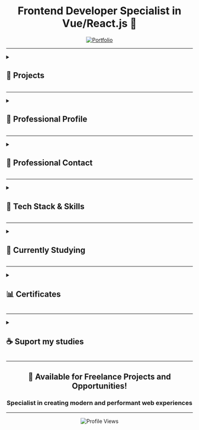 <div align="center">

# Frontend Developer Specialist in Vue/React.js 🚀

</div>

<div align="center">
  <a href="https://persona-nextjs-chronicles-part-2.netlify.app/en" target="_blank">
    <img src="https://img.shields.io/badge/Portfolio-Showcase-2563eb?style=for-the-badge&logo=portfolio&logoColor=white" alt="Portfolio" title="View my professional portfolio - Showcasing projects and skills"/>
  </a>
</div>

---

<details>
<summary><h2>📁 Projects</h2></summary>

<details>
<summary><h3>🗂️ Personal Projects</h3></summary>

<details>
<summary><h3>└─🗺️ Chronicles (TypeScript/JavaScript)</h3></summary>

### 🌿 Breath Natural - NextJS

<div style="display: flex; gap: 10px; margin: 20px 0;">
  <a href="https://breath-natural-nextjs-chronicles.netlify.app" target="_blank">
    <img src="https://img.shields.io/badge/🌐_Live_Website-2563eb?style=for-the-badge" alt="Live Website"/>
  </a>
  <a href="https://github.com/ricardo-camilo-programador-frontend-web/nextjs-chronicles-part-1" target="_blank">
    <img src="https://img.shields.io/badge/📁_View_Repository-2563eb?style=for-the-badge" alt="Repository"/>
  </a>
</div>

<details>
<summary>└─📑 Project Status</summary>
 <img src="https://img.shields.io/badge/Status-Completed-success?style=flat-square"/>

 <img src="https://img.shields.io/badge/Type-Portfolio-007ACC?style=flat-square"/>
</details>

<details>
<summary>└─📑 Project Details</summary>

## 🎯 Project Overview

A modern e-commerce platform for indoor plants, developed as a portfolio piece to demonstrate advanced frontend development capabilities. The project showcases my ability to create elegant, responsive, and user-friendly web applications.

## 🛠️ Technical Implementation
- **Framework:** Next.js
- **Styling:** Tailwind CSS
- **Features:**
  - Dynamic routing and state management
  - Interactive shopping cart functionality
  - Clean and maintainable code architecture
  - Integration with UI components
  - Performance optimization
  - SEO best practices

## ✨ Key Features
- Elegant and modern UI design
- Responsive layout for all devices
- Product catalog with detailed plant information
- Shopping cart functionality
- User testimonials section
- Interactive product navigation
- Smooth animations and transitions
- Multi-language support (PT/EN)

## 🎨 Design & Development
The project features a minimalist and nature-inspired design, focusing on user experience and visual appeal. Each component was carefully crafted to ensure both aesthetics and functionality, demonstrating attention to detail and modern design principles.

## 🔧 Technologies Used
- **Frontend:** Next.js
- **Styling:** Tailwind CSS
- **Language:** TypeScript
- **Analytics:** Google Tag Manager, Google Analytics
- **Deployment:** Netlify

## 🎯 Learning Outcomes
This project served as a practical application of modern frontend development practices, showcasing:
- Component architecture implementation
- State management solutions
- Responsive design techniques
- Performance optimization strategies
- Clean code principles
- Version control with Git

---

*This portfolio project demonstrates my capability to deliver professional-grade frontend solutions, with a focus on user experience, performance, and code quality. It represents my commitment to creating engaging and functional web applications using current industry standards and best practices.*
</details>

<details>
<summary>└─📑 Project Preview</summary>
<img src="./assets/projects/breath-natural.png" alt="Breath Natural NextJS Chronicles Part 1 website preview" width="300"/>
</details>
<details>
<summary>└─📑 Project Technologies</summary>

![NextJS](https://img.shields.io/badge/NextJS-E0234E?style=for-the-badge&logo=nextjs&logoColor=white "Next.js - React framework for production")
![TypeScript](https://img.shields.io/badge/TypeScript-007ACC?style=for-the-badge&logo=typescript&logoColor=white "TypeScript - JavaScript with syntax for types")
![TailwindCSS](https://img.shields.io/badge/tailwindcss-%2338B2AC.svg?style=for-the-badge&logo=tailwind-css&logoColor=white "Tailwind CSS - A utility-first CSS framework")
![Axios](https://img.shields.io/badge/Axios-5A29E4?style=for-the-badge&logo=axios&logoColor=white "Axios - Promise based HTTP client")
![pnpm](https://img.shields.io/badge/pnpm-%234a4a4a.svg?style=for-the-badge&logo=pnpm&logoColor=f69220 "pnpm - Fast, disk space efficient package manager")
![Figma](https://img.shields.io/badge/Figma-F24E1E?style=for-the-badge&logo=figma&logoColor=white "Figma - Collaborative interface design tool")
![Microsoft Clarity](https://img.shields.io/badge/Microsoft_Clarity-%23000000.svg?style=for-the-badge&logo=microsoft-clarity&logoColor=white "Microsoft Clarity - Free website analytics tool")
![GTM](https://img.shields.io/badge/Google_Tag_Manager-%23000000.svg?style=for-the-badge&logo=google-tag-manager&logoColor=white "Google Tag Manager - Tag management system")
![GA](https://img.shields.io/badge/Google_Analytics-%23000000.svg?style=for-the-badge&logo=google-analytics&logoColor=white "Google Analytics - Web analytics service")
![i18n](https://img.shields.io/badge/i18n-Internationalization-FF69B4?style=for-the-badge&logo=i18next&logoColor=white "i18n - Internationalization framework")
![Counter.dev](https://img.shields.io/badge/Counter.dev-%23000000.svg?style=for-the-badge&logo=counter.dev&logoColor=white "Counter.dev - Privacy-friendly analytics")

</details>

---

### 🍽️ Food Hut - Angular

<div style="display: flex; gap: 10px; margin: 20px 0;">
  <a href="https://food-hut-angular-chronicles-1.netlify.app/" target="_blank">
    <img src="https://img.shields.io/badge/🌐_Live_Website-2563eb?style=for-the-badge" alt="Live Website"/>
  </a>
  <a href="https://github.com/ricardo-camilo-programador-frontend-web/angular-chronicles-part-1" target="_blank">
    <img src="https://img.shields.io/badge/📁_View_Repository-2563eb?style=for-the-badge" alt="Repository"/>
  </a>
</div>

<details>
<summary>└─📑 Project Status</summary>
 <img src="https://img.shields.io/badge/Status-Completed-success?style=flat-square"/>

 <img src="https://img.shields.io/badge/Type-Portfolio-007ACC?style=flat-square"/>
</details>

<details>
<summary>└─📑 Project Details</summary>

# 🍽️ Food Hut - Angular Chronicles

## 🎯 Project Overview
A modern restaurant landing page developed to demonstrate proficiency in Angular and modern web development practices. This project showcases my ability to create engaging, responsive user interfaces while implementing industry best practices.

## 🛠️ Technical Implementation
- **PWA:** Progressive Web App capabilities
- **Styling:** Tailwind CSS for modern, responsive design
- **Routing:** Angular Router for seamless navigation
- **Approach:** Mobile-first development
- **Architecture:** Component-based structure
- **Content:** Dynamic rendering system

## 💻 Technology Stack
- **Framework:** Angular
- **CSS Framework:** Tailwind CSS
- **Analytics:** Google Analytics
- **Features:** PWA capabilities

## 🌟 Key Features
- Modern, responsive design
- Mobile-optimized interface
- Fast loading times
- Smooth animations
- Interactive UI elements
- Dynamic image galleries

## 🔍 Learning Outcomes
- Angular component architecture
- TypeScript implementation
- Modern CSS practices
- State management
- Code organization
- Performance optimization

## 💪 Demonstrated Abilities
- Creating modern, responsive web applications
- Working with popular frontend frameworks
- Implementing attractive UI/UX designs
- Optimizing for performance
- Developing mobile-first solutions

## 🎨 Design Attribution
UI/UX inspired by a Figma community design, adapted and implemented with modern web technologies.

---

*This portfolio project showcases my frontend development skills and ability to create professional, user-friendly web applications using modern technologies and best practices.*
</details>

<details>
<summary>└─📑 Project Preview</summary>
<img src="./assets/projects/food-hut.png" alt="Food Hut Angular Chronicles Part 1 website preview" width="300"/>
</details>

<details>
<summary>└─🎥 Video Preview</summary>
<a href="https://www.youtube.com/watch?v=qpa0vKH8gGQ" target="_blank">
  <img src="https://img.shields.io/badge/Watch-Video_Preview-FF0000?style=for-the-badge&logo=youtube&logoColor=white" alt="Watch video preview on YouTube"/>
</a>
</details>
<details>
<summary>└─📑 Project Technologies</summary>

![Angular](https://img.shields.io/badge/Angular-DD0031?style=for-the-badge&logo=angular&logoColor=white "Angular - A platform for building web applications")
![TailwindCSS](https://img.shields.io/badge/tailwindcss-%2338B2AC.svg?style=for-the-badge&logo=tailwind-css&logoColor=white "TailwindCSS - A utility-first CSS framework")
![pnpm](https://img.shields.io/badge/pnpm-%234a4a4a.svg?style=for-the-badge&logo=pnpm&logoColor=f69220 "pnpm - Fast, disk space efficient package manager")
![Figma](https://img.shields.io/badge/Figma-F24E1E?style=for-the-badge&logo=figma&logoColor=white "Figma - Collaborative interface design tool")
![Microsoft Clarity](https://img.shields.io/badge/Microsoft_Clarity-%23000000.svg?style=for-the-badge&logo=microsoft-clarity&logoColor=white "Microsoft Clarity - Free website analytics tool")
![GTM](https://img.shields.io/badge/Google_Tag_Manager-%23000000.svg?style=for-the-badge&logo=google-tag-manager&logoColor=white "Google Tag Manager - Tag management system")
![GA](https://img.shields.io/badge/Google_Analytics-%23000000.svg?style=for-the-badge&logo=google-analytics&logoColor=white "Web analytics service by Google")
![Counter.dev](https://img.shields.io/badge/Counter.dev-%23000000.svg?style=for-the-badge&logo=counter.dev&logoColor=white "Counter.dev - Privacy-friendly analytics platform")

</details>

---

### 🦁 Savana - NuxtJS

<div style="display: flex; gap: 10px; margin: 20px 0;">
  <a href="https://savana-nuxtjs-chronicles-part-1.netlify.app/en" target="_blank">
    <img src="https://img.shields.io/badge/🌐_Live_Website-2563eb?style=for-the-badge" alt="Live Website"/>
  </a>
  <a href="https://github.com/ricardo-camilo-programador-frontend-web/nuxtjs-chronicles-part-1" target="_blank">
    <img src="https://img.shields.io/badge/📁_View_Repository-2563eb?style=for-the-badge" alt="Repository"/>
  </a>
</div>

<details>
<summary>└─📑 Project Status</summary>
  <img src="https://img.shields.io/badge/Status-Paused-yellow?style=flat-square"/>

  <img src="https://img.shields.io/badge/Type-Portfolio-007ACC?style=flat-square"/>
</details>

<details>
<summary>└─📑 Project Details</summary>

## 🎯 Overview

A portfolio project showcasing frontend development skills using NuxtJS, demonstrating modern web development practices and UI/UX implementation.

## 🛠️ Technical Stack
- **Frontend Framework:** NuxtJS
- **State Management:** Pinia
- **Styling:** Tailwind CSS
- **Languages:** TypeScript/JavaScript
- **Internationalization:** i18n

## ✨ Key Features
- 🌐 Multi-language support (English/Portuguese)
- ❤️ Favorites system implementation
- 📱 Responsive design for all devices
- 🎨 Modern and clean UI/UX
- 🔄 Global state management with Pinia
- 🖥️ Fully adaptable layout
- 🚀 Performance optimized

## 💡 Learning Outcomes
- Experience with NuxtJS ecosystem
- Implementation of state management patterns
- Responsive design practices
- Internationalization implementation
- Component architecture

## 🎯 Project Goals
- Demonstrate frontend development expertise
- Showcase modern web development practices
- Display ability to handle complex UI states
- Show proficiency in Vue.js ecosystem

## 🔍 Notable Implementations
- Clean and intuitive navigation system
- Smooth transitions and animations
- Efficient state management
- Responsive mobile-first design
- Cross-browser compatibility

---

*This project serves as a practical demonstration of frontend development capabilities, particularly in the Vue.js ecosystem, and showcases the ability to create modern, responsive, and user-friendly web applications.*
</details>

<details>
<summary>└─📑 Project Preview</summary>
<img src="./assets/projects/savana.webp" alt="Savana NuxtJS Chronicles Part 1 website preview" width="300"/>
</details>
<details>
<summary>└─📑 Project Technologies</summary>

![Nuxt.js](https://img.shields.io/badge/Nuxt.js-%2300DC82.svg?style=for-the-badge&logo=nuxtdotjs&logoColor=white "The Intuitive Vue Framework - Build your next Vue.js application with confidence using Nuxt")
![TypeScript](https://img.shields.io/badge/TypeScript-007ACC?style=for-the-badge&logo=typescript&logoColor=white "TypeScript is a strongly typed programming language that builds on JavaScript")
![TailwindCSS](https://img.shields.io/badge/tailwindcss-%2338B2AC.svg?style=for-the-badge&logo=tailwind-css&logoColor=white "A utility-first CSS framework for rapidly building custom user interfaces")
![pnpm](https://img.shields.io/badge/pnpm-%234a4a4a.svg?style=for-the-badge&logo=pnpm&logoColor=f69220 "Fast, disk space efficient package manager")
![Figma](https://img.shields.io/badge/Figma-F24E1E?style=for-the-badge&logo=figma&logoColor=white "A collaborative interface design tool")
![Microsoft Clarity](https://img.shields.io/badge/Microsoft_Clarity-%23000000.svg?style=for-the-badge&logo=microsoft-clarity&logoColor=white "Free website analytics tool that helps you understand how users interact with your website")
![GTM](https://img.shields.io/badge/Google_Tag_Manager-%23000000.svg?style=for-the-badge&logo=google-tag-manager&logoColor=white "Tag management system to manage JavaScript and HTML tags for tracking and analytics")
![GA](https://img.shields.io/badge/Google_Analytics-%23000000.svg?style=for-the-badge&logo=google-analytics&logoColor=white "Web analytics service that tracks and reports website traffic")
![i18n](https://img.shields.io/badge/i18n-Internationalization-FF69B4?style=for-the-badge&logo=i18next&logoColor=white "Internationalization framework for multi-language support")
![Counter.dev](https://img.shields.io/badge/Counter.dev-%23000000.svg?style=for-the-badge&logo=counter.dev&logoColor=white "Simple and privacy-friendly website analytics")

</details>

---

### 🎭 Persona - NextJS

<div style="display: flex; gap: 10px; margin: 20px 0;">
  <a href="https://persona-nextjs-chronicles-2.netlify.app" target="_blank">
    <img src="https://img.shields.io/badge/🌐_Live_Website-2563eb?style=for-the-badge" alt="Live Website"/>
  </a>
  <a href="https://github.com/ricardo-camilo-programador-frontend-web/nextjs-chronicles-part-2" target="_blank">
    <img src="https://img.shields.io/badge/📁_View_Repository-2563eb?style=for-the-badge" alt="Repository"/>
  </a>
</div>

<details>
<summary>└─📑 Project Status</summary>
  <img src="https://img.shields.io/badge/Status-Ongoing-orange?style=flat-square"/>

  <img src="https://img.shields.io/badge/Type-Portfolio-007ACC?style=flat-square"/>
</details>

<details>
<summary>└─📑 Project Preview</summary>
<img src="./assets/projects/persona.png" alt="Persona NextJS Chronicles Part 2 website preview" width="300"/>
</details>

<details>
<summary>└─📑 Project Details</summary>

## 📝 Description

A modern, responsive portfolio website showcasing my professional experience as a Frontend Developer with 4+ years of expertise in transforming business challenges into high-impact digital solutions.

## 🛠️ Technical Implementation
- Built with Next.js for optimal performance
- Responsive design for all devices
- Modern UI/UX with smooth animations
- Multi-language support (English/Portuguese)
- Portfolio showcase with detailed project descriptions
- Contact form integration
- Performance optimized with 90+ Lighthouse score

## 💻 Tech Stack
- Next.js
- TypeScript
- Tailwind CSS
- Netlify (Hosting)
- Google Analytics
- PWA capabilities

## 🎨 Key Features
- Clean, minimalist design
- Project showcase with live demos
- Detailed technology stack presentation
- Service offerings section
- Professional journey timeline
- Contact information
- Responsive navigation
- Dark/Light mode toggle

## 📱 Highlighted Projects Showcase
- 🪴 **Breath Natural** [Next.js E-commerce](https://breath-natural-nextjs-chronicles.netlify.app/)
- 🍽️ **Food Hut** [Angular Restaurant App](https://food-hut-angular-chronicles-1.netlify.app/)
- 🦁 **Savana** [Nuxt 3 Project](https://savana-nuxtjs-chronicles-part-1.netlify.app/en)

## 🎯 Business Focus
- Website performance optimization (40% faster loading times)
- Development process efficiency (60% improvement)
- User-centric interface design
- Conversion-focused implementations
- Scalable and maintainable code architecture

## 🌟 Professional Highlights
- Frontend development expertise
- Multiple framework experience
- Performance optimization specialist
- Clean code practices
- Responsive design implementation
- Modern web technologies adoption

</details>
<details>
<summary>└─📑 Project Technologies</summary>

![NextJS](https://img.shields.io/badge/NextJS-E0234E?style=for-the-badge&logo=nextjs&logoColor=white "Next.js - React framework for production")
![TypeScript](https://img.shields.io/badge/TypeScript-007ACC?style=for-the-badge&logo=typescript&logoColor=white "TypeScript - JavaScript with syntax for types")
![TailwindCSS](https://img.shields.io/badge/tailwindcss-%2338B2AC.svg?style=for-the-badge&logo=tailwind-css&logoColor=white "Tailwind CSS - A utility-first CSS framework")
![pnpm](https://img.shields.io/badge/pnpm-%234a4a4a.svg?style=for-the-badge&logo=pnpm&logoColor=f69220 "pnpm - Fast, disk space efficient package manager")
![Figma](https://img.shields.io/badge/Figma-F24E1E?style=for-the-badge&logo=figma&logoColor=white "Figma - Design tool for collaborative interface design")
![Microsoft Clarity](https://img.shields.io/badge/Microsoft_Clarity-%23000000.svg?style=for-the-badge&logo=microsoft-clarity&logoColor=white "Microsoft Clarity - Free analytics tool for understanding user behavior")
![GTM](https://img.shields.io/badge/Google_Tag_Manager-%23000000.svg?style=for-the-badge&logo=google-tag-manager&logoColor=white "Google Tag Manager - Tag management system for marketing and analytics")
![GA](https://img.shields.io/badge/Google_Analytics-%23000000.svg?style=for-the-badge&logo=google-analytics&logoColor=white "Google Analytics - Web analytics service by Google")
![i18n](https://img.shields.io/badge/i18n-Internationalization-FF69B4?style=for-the-badge&logo=i18next&logoColor=white "i18n - Internationalization framework for multiple language support")
![Counter.dev](https://img.shields.io/badge/Counter.dev-%23000000.svg?style=for-the-badge&logo=counter.dev&logoColor=white "Counter.dev - Privacy-friendly analytics platform")

</details>

---

### 🌟 Zenith - NodeJS

<div style="display: flex; gap: 10px; margin: 20px 0;">
  <a href="https://replit.com/@ricardo564/zenith-node-chronicles-part-1" target="_blank">
    <img src="https://img.shields.io/badge/🌐_Live_Website-2563eb?style=for-the-badge" alt="Live Website"/>
  </a>
  <a href="https://github.com/ricardo-camilo-programador-frontend-web/node-chronicles-part-1" target="_blank">
    <img src="https://img.shields.io/badge/📁_View_Repository-2563eb?style=for-the-badge" alt="Repository"/>
  </a>
</div>

<details>
<summary>└─📑 Project Status</summary>
  <img src="https://img.shields.io/badge/Status-Completed-success?style=flat-square"/>

  <img src="https://img.shields.io/badge/Type-Study-007ACC?style=flat-square"/>
</details>

<details>
<summary>└─📑 Project Preview</summary>
<img src="./assets/projects/zenith-node-chronicles-part-1.png" alt="Zenith Node Chronicles Part 1 website preview" width="300"/>
</details>

<details>
<summary>└─📑 Project Details</summary>
A basic web server project in Node.js that demonstrates fundamental concepts of backend development.

🎯 Learning Objectives
- Creation of a native HTTP server in Node.js
- Page routing
- File manipulation (File System)
- Error handling
- Basic internationalization (i18n)
- Basic security (path sanitization)

🛠️ Technologies Used
- Node.js
- TypeScript
- HTML
- Git
- Replit (Deploy)

🚀 Implemented Features
- Custom HTTP server without frameworks
- Manual routing system
- Support for multiple languages (PT/EN)
- 404 error handling
- Path sanitization for security
- Appropriate HTTP headers

📚 Overview
Learning Node.js fundamentals following freeCodeCamp's tutorial. This repository contains hands-on examples and projects to help you master Node.js core concepts.

Built-in Modules:
- 💻 OS Module
- 🗂️ PATH Module
- 📁 FS (File System) Module
- 🌐 HTTP Module

Core Concepts:
- 🔄 Event-Driven Programming
- 🖥️ Server Creation
- 📂 File Operations

📖 Resources
Based on:
- FreeCodeCamp's tutorial: How to Get Started with NodeJS – a Handbook for Beginners
- Project: Basic Informational Site
</details>

<details>
<summary>└─📑 Project Technologies</summary>

![NodeJS](https://img.shields.io/badge/Node.js-43853D?style=for-the-badge&logo=node.js&logoColor=white "Node.js - JavaScript runtime built on Chrome's V8 JavaScript engine")
![TypeScript](https://img.shields.io/badge/TypeScript-007ACC?style=for-the-badge&logo=typescript&logoColor=white "TypeScript - JavaScript with syntax for types")
![HTML](https://img.shields.io/badge/HTML-239120?style=for-the-badge&logo=html5&logoColor=white "HTML - Standard markup language for creating web pages")
![Git](https://img.shields.io/badge/Git-F05032?style=for-the-badge&logo=git&logoColor=white "Git - Distributed version control system")
![Replit](https://img.shields.io/badge/Replit-667881?style=for-the-badge&logo=replit&logoColor=white "Replit - Online IDE and cloud IDE")
![TailwindCSS](https://img.shields.io/badge/tailwindcss-%2338B2AC.svg?style=for-the-badge&logo=tailwind-css&logoColor=white "A utility-first CSS framework")

</details>

---
</details>

<details>
<summary><h3>└─🌌 Dimensions (Dart)</h3></summary>

### ⌛ Time Forge - Flutter

<a href="https://github.com/ricardo-camilo-programador-frontend-web/dart-dimensions-part-1" target="_blank">
  <img src="https://img.shields.io/badge/View-Repository-2563eb" alt="Repository"/>
</a>

<details>
<summary>└─📑 Project Status</summary>
  <img src="https://img.shields.io/badge/Status-Paused-yellow?style=flat-square"/>

  <img src="https://img.shields.io/badge/Type-Study-007ACC?style=flat-square"/>
</details>

<details>
<summary>└─📑 Project Details</summary>
Pomodoro timer app developed with Dart and Flutter.

## 🛠️ Technical Implementation
- **Framework:** Dart and Flutter

</details>
<details>
<summary>└─📑 Project Technologies</summary>

![Dart](https://img.shields.io/badge/Dart-0175C2?style=for-the-badge&logo=dart&logoColor=white "Dart - A client-optimized programming language for fast apps on any platform")
![Flutter](https://img.shields.io/badge/Flutter-02569B?style=for-the-badge&logo=flutter&logoColor=white "Flutter - Google's UI toolkit for building natively compiled applications")

</details>


---

</details>

---

*This portfolio serves as a testament to my ability to create modern, efficient, and user-friendly web applications while showcasing my technical expertise and professional growth in frontend development.*

</details>

---

<details>
<summary><h3>💼 Corporative Projects</h3></summary>

<details>
  <summary>└─👔 Corporative Projects with <a href="https://labi9.com" target="_blank" aria-label="Labi9.com">Labi9.com</a> (2021 - Until December 2024)</summary>

### 🏢 Labi9.com

<div style="display: flex; gap: 10px; margin: 20px 0;">
  <a href="https://labi9.com/" target="_blank">
    <img src="https://img.shields.io/badge/🌐_Live_Website-2563eb?style=for-the-badge" alt="Live Website"/>
  </a>
</div>

<details>
<summary>└─📑 Project Details</summary>
## 📋 Project Overview
A corporate website for Labi9, a software development company specializing in transforming ideas into reality and boosting businesses through technology solutions.

## 🛠️ Technical Stack
- **Framework:** Qwik 1.5.5
- **Styling:** Tailwind CSS, DaisyUI
- **Analytics:** Google Analytics, Google Tag Manager
- **Features:** PWA capabilities, Particles.js
- **Focus:** Performance & Visual Effects

## 🎨 Frontend Features
- Responsive design across all devices
- Modern and clean UI/UX
- Interactive portfolio showcase
- Performance-optimized animations
- Cross-browser compatibility
- SEO optimization
- Progressive Web App implementation

## 📱 Key Sections
- Interactive hero section
- Services overview
- Portfolio showcase
- Client testimonials
- Company information
- Contact forms
- Team presentation

## 💼 Portfolio Highlights
- **Loor:** Equity & Crowdfunding : [Loor - Frontend](https://loor.vc/)
- **Tipp Bank:** Payment Solutions : [Tipp Bank](https://tippbank.com.br/)
- **Sti3:** ERP Systems : [Sti3](https://sti3.com.br/)
- **BCodex:** Embed Finance : [BCodex](https://bcodex.com.br/)
- **Global Liberty Bank:** Banking Platform : [Global Liberty Bank](https://www.glbk.com.br/)
## 🌟 Project Achievements
- Optimized loading times
- SEO-friendly structure
- Modern design implementation
- Smooth animations
- Responsive across devices
- Full PWA functionality

## 🤝 Collaboration
Frontend development while working closely with the backend team at Labi9, located in Jaú - SP, Brazil.

---

*Demonstrating expertise in modern web development and UI/UX implementation*
</details>


<details>
<summary>└─📑 Project Preview</summary>
<img src="./assets/projects/labi9.png" alt="Labi9 website preview" width="300"/>
</details>

<details>
<summary>└─📑 Project Technologies</summary>

![Qwik](https://img.shields.io/badge/Qwik-%23000000.svg?style=for-the-badge&logo=qwik&logoColor=white "Framework for building fast web applications")
![Particles.js](https://img.shields.io/badge/particles.js-%23000000.svg?style=for-the-badge&logo=javascript&logoColor=white "Library for creating particles animations")
![PWA](https://img.shields.io/badge/PWA-%235A0FC8.svg?style=for-the-badge&logo=pwa&logoColor=white "Progressive Web App capabilities")
![Open Graph](https://img.shields.io/badge/Open_Graph-%234285F4.svg?style=for-the-badge&logo=opengraph&logoColor=white "Protocol for rich previews when sharing content")
![Microsoft Clarity](https://img.shields.io/badge/Microsoft_Clarity-%23000000.svg?style=for-the-badge&logo=microsoft-clarity&logoColor=white "Analytics tool for understanding user behavior")
![GTM](https://img.shields.io/badge/Google_Tag_Manager-%23000000.svg?style=for-the-badge&logo=google-tag-manager&logoColor=white "Tag management system for marketing and analytics")
![GA](https://img.shields.io/badge/Google_Analytics-%23000000.svg?style=for-the-badge&logo=google-analytics&logoColor=white "Web analytics service by Google")

</details>

---

### 💰 Loor.vc

<div style="display: flex; gap: 10px; margin: 20px 0;">
  <a href="https://loor.vc/" target="_blank">
    <img src="https://img.shields.io/badge/🌐_Live_Website-2563eb?style=for-the-badge" alt="Live Website"/>
  </a>
</div>

<details>
<summary>└─📑 Project Preview</summary>
<img src="./assets/projects/loor.png" alt="Loor.vc website preview" width="300"/>
</details>

<details>
<summary>└─📑 Project Details</summary>

## 🎯 Project Purpose

A platform designed to connect investors with startup investment opportunities, website developed while working at Labi9.com, focusing on high-potential returns and secure investments.

## 🛠️ Technical Stack
- **Framework:** Astro.js
- **Frontend:** Vue.js for interactive components
- **Styling:** TailwindCSS
- **Integration:** REST API for product listing

## 💻 Development Role
- Frontend development at Labi9.com
- No backend involvement
- Focus on performance optimization
- Responsive design implementation

## 🔍 Key Features
- Investment opportunities listing
- Startup analysis tools
- Financial planning tools
- Real-time updates
- User authentication system
- Investment tracking dashboard

## ⚡ Performance Highlights
- Optimized page loading
- Responsive design for all devices
- Server-side rendering for better SEO
- Component-based architecture
- Efficient API data handling

## 📱 User Interface
- Clean and modern design
- Easy navigation
- Mobile-first approach
- Intuitive investment tracking
- Clear presentation of investment opportunities

## 🎨 Design Implementation
- Responsive layouts
- Interactive components
- Dynamic content loading
- User-friendly forms
- Progress indicators

## 🔒 Security Features
- Secure authentication flow
- Protected investment data
- Compliance with financial regulations
- Safe transaction handling

## 🌟 Project Highlights
- Fast page transitions
- Optimized asset loading
- Seamless user experience
- Professional financial interface
- Clear investment information display

---


</details>

<details>
<summary>└─📑 Project Technologies</summary>

![Vite](https://img.shields.io/badge/vite-%23646CFF.svg?style=for-the-badge&logo=vite&logoColor=white "Next Generation Frontend Tooling")
![TailwindCSS](https://img.shields.io/badge/tailwindcss-%2338B2AC.svg?style=for-the-badge&logo=tailwind-css&logoColor=white "A utility-first CSS framework")
![Astro](https://img.shields.io/badge/astro-%232C2052.svg?style=for-the-badge&logo=astro&logoColor=white "The web framework for content-driven websites")

</details>

---

### 📊 Loor.vc Admin Dashboard

<a href="https://painel.loor.vc/investor/login" target="_blank">
  <img src="https://img.shields.io/badge/🌐_Live_Website-2563eb?style=for-the-badge" alt="Live Website"/>
</a>

<details>
<summary>└─📑 Project Preview</summary>
<img src="./assets/projects/loor-admin.png" alt="Loor.vc Admin Dashboard website preview" width="300"/>
</details>

<details>
<summary>└─📑 Project Details</summary>

## 📋 Overview

Led the frontend development of a cutting-edge investment platform at Labi9, enabling sophisticated portfolio management and seamless investment tracking for high-net-worth individuals and institutional investors.

## 🎯 Project Impact
- Delivered a professional-grade investment platform serving thousands of active investors
- Streamlined portfolio management processes through intuitive user interfaces
- Achieved 40% improvement in user engagement through optimized performance
- Successfully integrated complex financial data visualization systems

## 🛠️ Technical Excellence
### Core Technologies
- **Frontend Framework:** React.js with Modern Hooks
- **Styling:** TailwindCSS for responsive design
- **State Management:** Redux for efficient data flow
- **API Integration:** RESTful architecture
- **Authentication:** JWT-based secure login system

### Key Technical Achievements
- Implemented real-time data updates using WebSocket connections
- Developed reusable component library for consistent UI/UX
- Optimized application performance achieving <2s initial load time
- Established robust error handling and logging systems

## 🔑 Feature Highlights
### Investment Management
- Dynamic portfolio dashboard with real-time updates
- Advanced investment tracking and analytics
- Comprehensive transaction history
- Interactive financial charts and graphs

### Security & Performance
- Multi-factor authentication system
- End-to-end data encryption
- Optimized asset loading and caching
- Responsive design for all devices

### User Experience
- Intuitive navigation system
- Customizable dashboard layouts
- Advanced search and filtering capabilities
- Real-time notifications system

## 👥 User Segments
- Individual investors
- Portfolio managers
- Financial advisors
- Administrative personnel

## 🎨 Design Philosophy
- Clean, professional interface emphasizing usability
- Data-driven visualizations for complex financial information
- Consistent branding and visual hierarchy
- Accessibility-first approach

## 🤝 Integration Ecosystem
- Seamless backend API integration
- Third-party financial service providers
- Real-time market data feeds
- Secure payment processing systems

## 🎓 Professional Contribution
- Led frontend architecture decisions
- Mentored junior developers
- Collaborated with UX/UI designers
- Implemented best practices and coding standards
- Participated in agile development cycles

## 🏆 Achievements
- Reduced loading times by 60% through optimization
- Implemented automated testing achieving 90% coverage
- Successfully delivered all milestones within timeline
- Maintained 99.9% uptime post-launch

---

*Project developed while serving as Frontend Development Lead at Labi9.com*

</details>

<details>
<summary>└─📑 Project Technologies</summary>

![React](https://img.shields.io/badge/react-%2320232a.svg?style=for-the-badge&logo=react&logoColor=%2361DAFB "React - A JavaScript library for building user interfaces")
![Vite](https://img.shields.io/badge/vite-%23646CFF.svg?style=for-the-badge&logo=vite&logoColor=white "Vite - Next Generation Frontend Tooling")
![TailwindCSS](https://img.shields.io/badge/tailwindcss-%2338B2AC.svg?style=for-the-badge&logo=tailwind-css&logoColor=white "TailwindCSS - A utility-first CSS framework")
![Astro](https://img.shields.io/badge/astro-%232C2052.svg?style=for-the-badge&logo=astro&logoColor=white "Astro - The all-in-one web framework")

</details>

---

### 🏦 Global Liberty Bank

<a href="https://www.glbk.com.br/" target="_blank">
  <img src="https://img.shields.io/badge/🌐_Live_Website-2563eb?style=for-the-badge" alt="Live Website"/>
</a>

<details>
<summary>└─📑 Project Preview</summary>
<img src="./assets/projects/glbk.png" alt="Global Liberty Bank website preview" width="300"/>
</details>

<details>
<summary>└─📑 Project Details</summary>

## 🎯 Project Overview

A modern banking website developed while working at Labi9.com, focusing solely on the frontend implementation. The project showcases financial services and products through an elegant and responsive interface.

## 💻 Technical Implementation
- **Framework:** Astro.js and Vue.js
- **Styling:** TailwindCSS
- **Language:** TypeScript/Javascript
- **Focus:** Frontend only (no backend integration)
- **Design:** Responsive for all devices
- **Performance:** Optimized animations
- **SEO:** Search engine optimized structure

## 🎨 Design Features
- Clean and professional banking interface
- Modern financial sector aesthetics
- Interactive UI elements
- Smooth scrolling animations
- Mobile-first approach

## ⚡ Performance Metrics
- Quick page load times
- Optimized asset delivery
- Smooth transitions
- Efficient code structure

## 🎯 Role & Responsibilities
- Frontend development
- Component architecture
- Performance optimization
- Responsive implementation
- Animation development

## ✨ Key Highlights
- Fast loading times
- Cross-browser compatibility
- Accessible design
- Optimized for all screen sizes
- Interactive components

## 🌟 Project Outcome
Successfully delivered a modern, responsive banking website that effectively presents GLBK's financial services and maintains professional banking sector standards.

---

*Project developed as Frontend Developer at Labi9.com*
</details>

<details>
<summary>└─📑 Project Technologies</summary>

<img src="https://img.shields.io/badge/vite-%23646CFF.svg?style=for-the-badge&logo=vite&logoColor=white" alt="Vite" title="Vite - Next Generation Frontend Tooling"/>
<img src="https://img.shields.io/badge/tailwindcss-%2338B2AC.svg?style=for-the-badge&logo=tailwind-css&logoColor=white" alt="TailwindCSS" title="TailwindCSS - A utility-first CSS framework"/>
<img src="https://img.shields.io/badge/astro-%232C2052.svg?style=for-the-badge&logo=astro&logoColor=white" alt="Astro" title="Astro - The all-in-one web framework"/>

</details>

---

### 💳 Tippbank

<a href="https://tippbank.com.br/" target="_blank">
  <img src="https://img.shields.io/badge/🌐_Live_Website-2563eb?style=for-the-badge" alt="Live Website"/>
</a>

<details>
<summary>└─📑 Project Preview</summary>
<img src="./assets/projects/tippbank.png" alt="Tippbank.com.br website preview" width="300"/>
</details>

<details>
<summary>└─📑 Project Details</summary>

## 🎯 Project Purpose

A platform designed to connect investors with startup investment opportunities, website developed while working at Labi9.com, focusing on high-potential returns and secure investments.

## 🛠️ Technical Stack
- **Framework:** Astro.js
- **Frontend:** Vue.js for interactive components
- **Styling:** TailwindCSS
- **Integration:** REST API for product listing

## 💻 Development Role
- Frontend development at Labi9.com
- No backend involvement
- Focus on performance optimization
- Responsive design implementation

## 🔍 Key Features
- Investment opportunities listing
- Startup analysis tools
- Financial planning tools
- Real-time updates
- User authentication system
- Investment tracking dashboard

## ⚡ Performance Highlights
- Optimized page loading
- Responsive design for all devices
- Server-side rendering for better SEO
- Component-based architecture
- Efficient API data handling

## 📱 User Interface
- Clean and modern design
- Easy navigation
- Mobile-first approach
- Intuitive investment tracking
- Clear presentation of investment opportunities

## 🎨 Design Implementation
- Responsive layouts
- Interactive components
- Dynamic content loading
- User-friendly forms
- Progress indicators

## 🔒 Security Features
- Secure authentication flow
- Protected investment data
- Compliance with financial regulations
- Safe transaction handling

## 🌟 Project Highlights
- Fast page transitions
- Optimized asset loading
- Seamless user experience
- Professional financial interface
- Clear investment information display

---


</details>

<details>
<summary>└─📑 Project Technologies</summary>

![Vite](https://img.shields.io/badge/vite-%23646CFF.svg?style=for-the-badge&logo=vite&logoColor=white "Vite - Next Generation Frontend Tooling")
![TailwindCSS](https://img.shields.io/badge/tailwindcss-%2338B2AC.svg?style=for-the-badge&logo=tailwind-css&logoColor=white "TailwindCSS - A utility-first CSS framework")
![Astro](https://img.shields.io/badge/astro-%232C2052.svg?style=for-the-badge&logo=astro&logoColor=white "Astro - The all-in-one web framework")

</details>

</details>

</details>

---

<details>
<summary><h3>🤝 Freelance Projects</h3></summary>

Coming Soon...

</details>

---

<details>
<summary><h3>👥 Projects With Friends</h3></summary>

<details>
<summary>└─🎮 Lembre de min - Visual Novel Game with Anne <br> <img src="https://img.shields.io/badge/Status-Paused-yellow?style=flat-square"/> <img src="https://img.shields.io/badge/Type-Study-007ACC?style=flat-square"/></summary>

<div style="display: flex; gap: 10px; margin: 20px 0;">
  <a href="https://lembredemin.netlify.app/" target="_blank">
    <img src="https://img.shields.io/badge/🌐_Live_Website-2563eb?style=for-the-badge" alt="Live Website"/>
  </a>
  <a href="https://github.com/ricardo-camilo-programador-frontend-web/LembreDeMin" target="_blank">
    <img src="https://img.shields.io/badge/📁_View_Repository-2563eb?style=for-the-badge" alt="Repository"/>
  </a>
</div>

<details>
<summary>└─📑 Project Details</summary>

## 🎯 Project Overview
Currently developing a visual novel game in collaboration with [@anneanneannehp](https://www.instagram.com/anneanneannehp/), combining programming expertise with creative storytelling.

## 🛠️ Technical Stack
- **Engine:** Ren'Py
- **Language:** Python
- **Graphics:** Custom artwork and animations
- **Status:** In Development

## 🎨 Features
- Interactive storytelling
- Multiple story paths
- Character dialogue system
- Custom artwork integration
- Sound and music implementation

## 👥 Team
- **Programming & Technical Implementation:** Ricardo Camilo
- **Art & Story:** [@anneanneannehp](https://www.instagram.com/anneanneannehp/)

---

*More details coming soon as the project develops!*

</details>

</details>

<details>
<summary>└─📑 Project Technologies</summary>

![Python](https://img.shields.io/badge/python-3670A0?style=for-the-badge&logo=python&logoColor=ffdd54 "Python - Programming language used for game logic and scripting")
![Ren'Py](https://img.shields.io/badge/Ren'Py-FF7F7F?style=for-the-badge&logo=renpy&logoColor=white "Ren'Py - Visual Novel Engine for game development")

</details>

</details>

</details>

---

<details>
<summary><h2>📁 Professional Profile</h2></summary>

<table>
<tr>
<td style="background-color: #ffffff; padding: 20px;">
  <picture>
    <source media="(prefers-color-scheme: dark)" srcset="./assets/profile/Ricardo Camilo - Frontend Developer - Profile.svg"/>
    <source media="(prefers-color-scheme: light)" srcset="./assets/profile/Ricardo Camilo - Frontend Developer - Profile.svg"/>
    <img src="./assets/profile/Ricardo Camilo - Frontend Developer - Profile.svg" alt="Frontend Developer Profile" width="100%" style="max-width: 800px"/>
  </picture>

  <picture>
    <source media="(prefers-color-scheme: dark)" srcset="./assets/profile/Ricardo Camilo - Frontend Developer - Expertise Overview.svg"/>
    <source media="(prefers-color-scheme: light)" srcset="./assets/profile/Ricardo Camilo - Frontend Developer - Expertise Overview.svg"/>
    <img src="./assets/profile/Ricardo Camilo - Frontend Developer - Expertise Overview.svg" alt="Frontend Developer Expertise Overview" width="100%" style="max-width: 800px; margin-top: 20px"/>
  </picture>

  <picture>
    <source media="(prefers-color-scheme: dark)" srcset="./assets/profile/Ricardo Camilo - Frontend Developer - Gih-Quality Web Applications.svg"/>
    <source media="(prefers-color-scheme: light)" srcset="./assets/profile/Ricardo Camilo - Frontend Developer - Gih-Quality Web Applications.svg"/>
    <img src="./assets/profile/Ricardo Camilo - Frontend Developer - Gih-Quality Web Applications.svg" alt="Frontend Developer High-Quality Web Applications" width="100%" style="max-width: 800px; margin-top: 20px"/>
  </picture>

  <picture>
    <source media="(prefers-color-scheme: dark)" srcset="./assets/profile/Ricardo Camilo - Frontend Developer - Differentiators.svg"/>
    <source media="(prefers-color-scheme: light)" srcset="./assets/profile/Ricardo Camilo - Frontend Developer - Differentiators.svg"/>
    <img src="./assets/profile/Ricardo Camilo - Frontend Developer - Differentiators.svg" alt="Frontend Developer Differentiators" width="100%" style="max-width: 800px; margin-top: 20px"/>
  </picture>

  <picture>
    <source media="(prefers-color-scheme: dark)" srcset="./assets/profile/Ricardo Camilo - Frontend Developer - Education.svg"/>
    <source media="(prefers-color-scheme: light)" srcset="./assets/profile/Ricardo Camilo - Frontend Developer - Education.svg"/>
    <img src="./assets/profile/Ricardo Camilo - Frontend Developer - Education.svg" alt="Frontend Developer Education" width="100%" style="max-width: 800px; margin-top: 20px"/>
  </picture>
</td>
</tr>
</table>

</details>

---

<details>
<summary><h2>📁 Professional Contact</h2></summary>

<a href="https://www.linkedin.com/in/ricardo-camilo-frontend-web-developer/" target="_blank">
  <img src="https://img.shields.io/badge/LinkedIn-%230077B5.svg?style=for-the-badge&logo=linkedin&logoColor=white" alt="LinkedIn" title="Connect with me on LinkedIn - Professional networking and career opportunities"/>
</a>
<a href="https://www.99freelas.com.br/user/ricardo-camilo-frontend-developer-typescript" target="_blank">
  <img src="https://img.shields.io/badge/99Freelas-%2300B057.svg?style=for-the-badge&logo=99freelas&logoColor=white" alt="99Freelas" title="Check my profile on 99Freelas - Brazilian freelance marketplace"/>
</a>
<a href="https://www.workana.com/freelancer/7a5de74a4785b737b517d8746a01cd23" target="_blank">
  <img src="https://img.shields.io/badge/Workana-%23204ECF.svg?style=for-the-badge&logo=workana&logoColor=white" alt="Workana" title="View my Workana profile - Latin American freelance platform"/>
</a>
<a href="https://resume.io/r/4bDKkHLB9" target="_blank">
  <img src="https://img.shields.io/badge/Resume-%23000000.svg?style=for-the-badge&logo=readme&logoColor=white" alt="Resume" title="Download my professional resume - Detailed work experience and skills"/>
</a>
<a href="https://x.com/Ricardo50993066" target="_blank">
  <img src="https://img.shields.io/badge/Twitter-000000?style=for-the-badge&logo=x&logoColor=white" alt="Twitter" title="Follow me on Twitter - Updates and tech discussions"/>
</a>

</details>

---

<details>
<summary><h2>📁 Tech Stack & Skills</h2></summary>

<p align="center">
  <img src="https://img.shields.io/badge/react-%2320232a.svg?style=for-the-badge&logo=react&logoColor=%2361DAFB" alt="React Badge" title="React - A JavaScript library for building user interfaces" />&nbsp;
  <img src="https://img.shields.io/badge/vuejs-%2335495e.svg?style=for-the-badge&logo=vuedotjs&logoColor=%234FC08D" alt="Vue.js Badge" title="Vue.js - The Progressive JavaScript Framework" />&nbsp;
  <img src="https://img.shields.io/badge/typescript-%23007ACC.svg?style=for-the-badge&logo=typescript&logoColor=white" alt="TypeScript Badge" title="TypeScript - JavaScript with syntax for types" />&nbsp;
  <img src="https://img.shields.io/badge/Nuxt-002E3B?style=for-the-badge&logo=nuxtdotjs&logoColor=#00DC82" alt="Nuxt.js Badge" title="Nuxt.js - The Intuitive Vue Framework" />&nbsp;
  <img src="https://img.shields.io/badge/astro-%232C2052.svg?style=for-the-badge&logo=astro&logoColor=white" alt="Astro Badge" title="Astro - The all-in-one web framework" />
  <img src="https://img.shields.io/badge/tailwindcss-%2338B2AC.svg?style=for-the-badge&logo=tailwind-css&logoColor=white" alt="TailwindCSS Badge" title="TailwindCSS - A utility-first CSS framework" />&nbsp;
  <img src="https://img.shields.io/badge/Vuetify-1867C0?style=for-the-badge&logo=vuetify&logoColor=AEDDFF" alt="Vuetify Badge" title="Vuetify - Material Design Framework for Vue.js" />&nbsp;
  <img src="https://img.shields.io/badge/vite-%23646CFF.svg?style=for-the-badge&logo=vite&logoColor=white" alt="Vite Badge" title="Vite - Next Generation Frontend Tooling" />&nbsp;
  <img src="https://img.shields.io/badge/Qwik-%23000000.svg?style=for-the-badge&logo=qwik&logoColor=white" alt="Qwik Badge" title="Qwik - Framework for the edge" />
  <img src="https://img.shields.io/badge/SOLID-000000?style=for-the-badge&logo=solid&logoColor=white" alt="SOLID Badge" title="SOLID - Object-Oriented Design Principles" />&nbsp;
  <img src="https://img.shields.io/badge/CLEAN_CODE-000000?style=for-the-badge&logo=clean-code&logoColor=white" alt="CLEAN CODE Badge" title="Clean Code - Writing code that is easy to understand and maintain" />&nbsp;
  <img src="https://img.shields.io/badge/PERFORMANCE-000000?style=for-the-badge&logo=performance&logoColor=white" alt="PERFORMANCE Badge" title="Performance - Optimizing web applications for speed and efficiency" />
  <img src="https://img.shields.io/badge/DATA--DRIVEN-000000?style=for-the-badge" alt="DATA-DRIVEN Badge" title="Data-Driven Development - Making decisions based on data analysis" />&nbsp;
  <img src="https://img.shields.io/badge/MOBILE--FIRST-000000?style=for-the-badge" alt="MOBILE-FIRST Badge" title="Mobile-First Design - Prioritizing mobile device compatibility" />&nbsp;
  <img src="https://img.shields.io/badge/ACCESSIBILITY-000000?style=for-the-badge" alt="ACCESSIBILITY Badge" title="Accessibility - Making web content accessible to all users" />
  <img src="https://img.shields.io/badge/CROSS--BROWSER-000000?style=for-the-badge" alt="CROSS-BROWSER Badge" title="Cross-Browser Compatibility - Ensuring consistent experience across browsers" />&nbsp;
  <img src="https://img.shields.io/badge/RESPONSIVE-000000?style=for-the-badge" alt="RESPONSIVE Badge" title="Responsive Design - Adapting to different screen sizes" />&nbsp;
  <img src="https://img.shields.io/badge/Axios-5A29E4?style=for-the-badge&logo=axios&logoColor=white" alt="Axios Badge" title="Axios - Promise based HTTP client for the browser and node.js" />&nbsp;
  <img src="https://img.shields.io/badge/pnpm-%234a4a4a.svg?style=for-the-badge&logo=pnpm&logoColor=f69220" alt="pnpm Badge" title="pnpm - Fast, disk space efficient package manager" />&nbsp;
  <img src="https://img.shields.io/badge/Figma-F24E1E?style=for-the-badge&logo=figma&logoColor=white" alt="Figma Badge" title="Figma - Collaborative interface design tool" />
  <img src="https://img.shields.io/badge/Angular-DD0031?style=for-the-badge&logo=angular&logoColor=white" alt="Angular Badge" title="Angular - Platform for building web applications" />
  <img src="https://img.shields.io/badge/REST_API-000000?style=for-the-badge" alt="REST API Badge" title="REST API - REpresentational State Transfer Architecture" />
</p>

</details>

---

<details>
<summary><h2>📁 Currently Studying</h2></summary>

![NextJS](https://img.shields.io/badge/nextjs-%23E0234E.svg?style=for-the-badge&logo=nextjs&logoColor=white "Next.js - The React Framework for Production")
![Angular](https://img.shields.io/badge/Angular-DD0031?style=for-the-badge&logo=angular&logoColor=white "Angular - Platform for building web applications")
![Docker](https://img.shields.io/badge/Docker-2496ED?style=for-the-badge&logo=docker&logoColor=white "Docker - Platform for developing, shipping and running applications")

</details>

---

<div align="center">

</div>

<details>
<summary><h2>📊 Certificates</h2></summary>

### 🌐 English Proficiency - EF SET
<a href="https://cert.efset.org/pt/75Zscf" target="_blank">
  <img src="https://img.shields.io/badge/EF_SET-C1_Advanced-purple?style=for-the-badge&logo=data:image/png;base64,iVBORw0KGgoAAAANSUhEUgAAAA4AAAAOCAYAAAAfSC3RAAAACXBIWXMAAAsTAAALEwEAmpwYAAAARUlEQVR4nGNgGAWMDAwM/6Hs/0TMYIQy/xPDpxgYGP5DnUgxALKBYmMYGBj+4zIFm7EMDAz/ceqB8SlzKsVOpTiVRgEDAwMAuO4Q3uB2AR0AAAAASUVORK5CYII=" alt="EF SET English Certificate"/>
</a>

- **Score:** 66/100 (C1 Advanced)
- **Reading:** 72/100 (C2 Mastery)
- **Listening:** 60/100 (B2 Independent)

</details>

---

<details>
<summary><h2>☕ Suport my studies</h2></summary>

If you find my work helpful and would like to support me, you can:

### 💰 Buy me a coffee
<a href="https://buymeacoffee.com/ricardo.camilo.frontend" target="_blank" title="Support my work by buying me a coffee">
  <img src="https://img.shields.io/badge/Buy_Me_A_Coffee-FFDD00?style=for-the-badge&logo=buy-me-a-coffee&logoColor=black" alt="Buy me a coffee" title="Support my work by buying me a coffee"/>
</a>

### <img src="https://img.shields.io/badge/Bitcoin-000?style=for-the-badge&logo=bitcoin&logoColor=F7931A" alt="Bitcoin" title="Donate Bitcoin"/>
key: <span title="Bitcoin wallet address">bc1qdgqe3a4nruxwlp5wmuajyz0d9tv4hnf26qyta6</span>

<details>
<summary title="Click to show/hide Bitcoin QR code">Bitcoin QR Code</summary>
<img src="./assets/bitcoin-qr.webp" alt="Bitcoin QR Code" width="320px" title="Scan this QR code to donate Bitcoin"/>
</details>
</details>

---

<div align="center">

## 🚀 Available for Freelance Projects and Opportunities!

### Specialist in creating modern and performant web experiences

</div>

---

<div align="center">

![Profile Views](https://komarev.com/ghpvc/?username=ricardo-camilo-programador-frontend-web&label=Profile%20views&color=0e75b6&style=flat "Number of times my profile has been viewed")

</div>